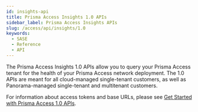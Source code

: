 ```yaml
---
id: insights-api
title: Prisma Access Insights 1.0 APIs
sidebar_label: Prisma Access Insights APIs
slug: /access/api/insights/1.0
keywords:
  - SASE
  - Reference
  - API
---
```


The Prisma Access Insights 1.0 APIs allow you to query your Prisma Access tenant for the health of your Prisma Access network deployment. The 1.0 APIs are meant for all cloud-managed single-tenant customers, as well as Panorama-managed single-tenant and multitenant customers.

For information about access tokens and base URLs, please see 
[Get Started with Prisma Access 1.0 APIs](/access/docs/insights/getting_started-10/).
